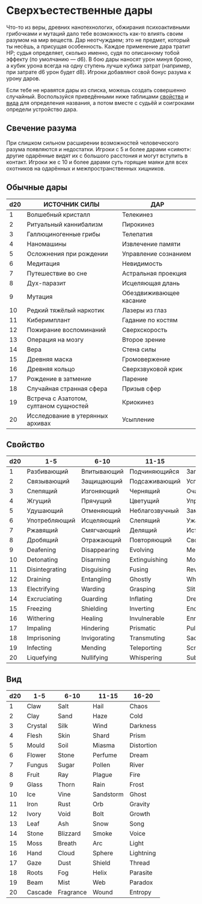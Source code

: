 # Сверхъестественные дары

Что-то из веры, древних нанотехнологих, обжирания психоактивными грибочками и мутаций дало тебе возможность как-то влиять своим разумом на мир веществ. Дар неотчуждаем; это не предмет, который ты несёшь, а присущая особенность. Каждое применение дара тратит HP; судья определяет, сколько именно, судя по описанному тобой эффекту (по умолчанию — d6). В бою дары наносят урон минуя броню, а кубик урона всегда на одну ступень лучше кубика затрат (например, при затрате d6 урон будет d8). Игроки добавляют свой бонус разума к урону даров.

Если тебе не нравятся дары из списка, можешь создать совершенно случайный. Воспользуйся приведёнными ниже таблицами [свойства](дары.md#свойства) и [вида](дары.md#вид) для определения названия, а потом вместе с судьёй и соигроками определи устройство дара.

## Свечение разума

При слишком сильном расширении возможностей человеческого разума появляются и недостатки. Игроки с 5 и более дарами «сияют»: другие одарённые видят их с большого расстония и могут вступить в контакт. Игроки же с 10 и более дарами суть горящие маяки для всех охотников на одарённых и межпространственных хищников.

## Обычные дары <!-- {docsify-ignore} -->
|d20|ИСТОЧНИК СИЛЫ|ДАР|
|---|---------------|---------|
|1|Волшебный кристалл|Телекинез|
|2|Ритуальный каннибализм|Пирокинез|
|3|Галлюциногенные грибы|Телепатия|
|4|Наномашины|Извлечение памяти|
|5|Осложнения при рождении|Управление сознанием|
|6|Медитация|Невидимость|
|7|Путешествие во сне|Астральная проекция|
|8|Дух-паразит|Исцеляющая длань|
|9|Мутация|Обездвиживающее касание|
|10|Редкий тяжёлый наркотик|Лазеры из глаз|
|11|Киберимплант|Гадание по костям|
|12|Пожирание воспоминаний|Сверхскорость|
|13|Операция на мозгу|Второе зрение|
|14|Вера|Стена силы|
|15|Древняя маска|Громовержение|
|16|Древняя кольцо|Сверхзвуковой крик|
|17|Рождение в затмение|Парение|
|18|Случайная странная сфера|Призыв сфер|
|19|Встреча с Азатотом, султаном сущностей|Криокинез|
|20|Исследование в утерянных архивах|Усыпление|


## Свойство <!-- {docsify-ignore} -->
|d20|1-5|6-10|11-15|16-20|
|---|---|----|-----|-----|
|1|Разбивающий|Впитывающий|Подчиняющийся|Загадочный|
|2|Связывающий|Защищающий|Подсаживающий|Успокаивающий|
|3|Слепящий|Изгоняющий|Чернящий|Очаровывающий
|4|Жгущий|Прячущий|Цветущий|Управляющий
|5|Удушающий|Отменяющий|Неблагозвучный|Заманчивый
|6|Употребляющий|Исцеляющий|Слепящий|Ужасающий
|7|Ржавящий|Смягчающий|Делящий|Истерический
|8|Дробящий|Отражающий|Повторяющий|Сводящий с ума
|9|Deafening|Disappearing|Evolving|Mesmerising
|10|Detonating|Disarming|Extinguishing|Mocking
|11|Disintegrating|Disguising|Fusing|Revealing
|12|Draining|Entangling|Ghostly|Whirling
|13|Electrifying|Warding|Grasping|Slithering
|14|Excruciating|Guarding|Inflating|Dreaming
|15|Freezing|Shielding|Inverting|Encoding
|16|Withering|Healing|Invulnerable|Enraging
|17|Impaling|Hindering|Prismatic|Pulsing
|18|Imprisoning|Invigorating|Transmuting|Saddening
|19|Infecting|Mending|Teleporting|Scrying
|20|Liquefying|Nullifying|Whispering|Subtle


## Вид <!-- {docsify-ignore} -->
|d20|1-5|6-10|11-15|16-20|
|---|---|----|-----|-----|
|1|Claw|Salt|Hail|Chaos
|2|Clay|Sand|Haze|Cold
|3|Crystal|Silk|Wind|Darkness
|4|Flesh|Skin|Shard|Prism
|5|Mould|Soil|Miasma|Distortion
|6|Flower|Stone|Perfume|Dream
|7|Fungus|Sugar|Pollen|River
|8|Fruit|Ray|Plague|Fire
|9|Glass|Thorn|Rain|Frost
|10|Ice|Vine|Sandstorm|Ghost
|11|Iron|Rust|Orb|Gravity
|12|Ivory|Void|Bolt|Growth
|13|Leaf|Ash|Snow|Song
|14|Stone|Blizzard|Smoke|Voice
|15|Moss|Breath|Arc|Light
|16|Hand|Cloud|Sphere|Lightning
|17|Gaze|Dust|Shield|Thread
|18|Roots|Fog|Helix|Parasite
|19|Beam|Mist|Web|Paradox
|20|Cascade|Fragrance|Wound|Entropy
